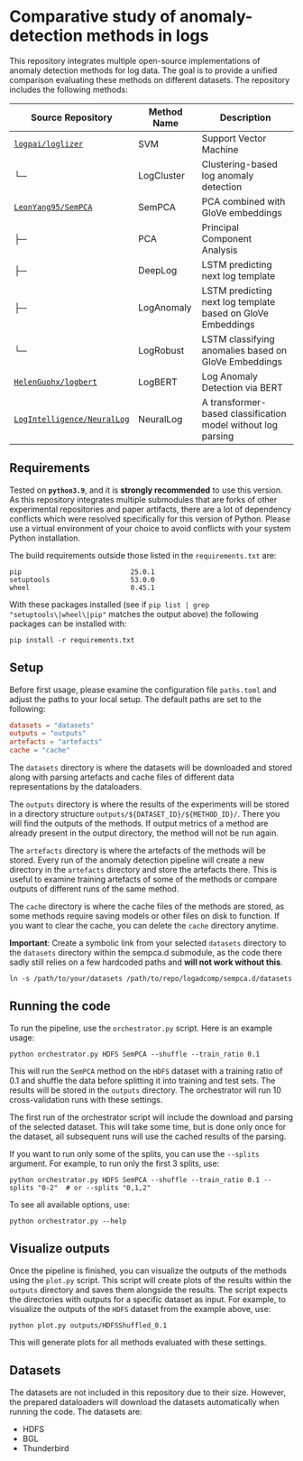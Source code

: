 # Comparative study of anomaly-detection methods in logs

This repository integrates multiple open-source implementations of anomaly detection methods for log data. The goal is to provide a unified comparison evaluating these methods on different datasets. The repository includes the following methods:


| Source Repository                                                           | Method Name | Description                                                  |
|-----------------------------------------------------------------------------|-------------|--------------------------------------------------------------|
| [`logpai/loglizer`](https://github.com/logpai/loglizer)                     | SVM         | Support Vector Machine                                       |
| └─                                                                          | LogCluster  | Clustering-based log anomaly detection                       |
| [`LeonYang95/SemPCA`](https://github.com/LeonYang95/SemPCA)                 | SemPCA      | PCA combined with GloVe embeddings                           |
| ├─                                                                          | PCA         | Principal Component Analysis                                 |
| ├─                                                                          | DeepLog     | LSTM predicting next log template                            |
| ├─                                                                          | LogAnomaly  | LSTM predicting next log template based on GloVe Embeddings  |
| └─                                                                          | LogRobust   | LSTM classifying anomalies based on GloVe Embeddings         |
| [`HelenGuohx/logbert`](https://github.com/HelenGuohx/logbert)               | LogBERT     | Log Anomaly Detection via BERT                               |
| [`LogIntelligence/NeuralLog`](https://github.com/LogIntelligence/NeuralLog) | NeuralLog   | A transformer-based classification model without log parsing |

## Requirements

Tested on **`python3.9`**, and it is **strongly recommended** to use this version. As this repository integrates multiple submodules that are forks of other experimental repositories and paper artifacts, there are a lot of dependency conflicts which were resolved specifically for this version of Python. Please use a virtual environment of your choice to avoid conflicts with your system Python installation.

The build requirements outside those listed in the `requirements.txt` are:

```shell
pip                           25.0.1
setuptools                    53.0.0
wheel                         0.45.1
```

With these packages installed (see if `pip list | grep "setuptools\|wheel\|pip"` matches the output above) the following packages can be installed with:

```shell
pip install -r requirements.txt
```

## Setup

Before first usage, please examine the configuration file `paths.toml` and adjust the paths to your local setup. The default paths are set to the following:

```toml
datasets = "datasets"
outputs = "outputs"
artefacts = "artefacts"
cache = "cache"
```

The `datasets` directory is where the datasets will be downloaded and stored along with parsing artefacts and cache files of different data representations by the dataloaders.

The `outputs` directory is where the results of the experiments will be stored in a directory structure `outputs/${DATASET_ID}/${METHOD_ID}/`. There you will find the outputs of the methods. If output metrics of a method are already present in the output directory, the method will not be run again.

The `artefacts` directory is where the artefacts of the methods will be stored. Every run of the anomaly detection pipeline will create a new directory in the `artefacts` directory and store the artefacts there. This is useful to examine training artefacts of some of the methods or compare outputs of different runs of the same method.

The `cache` directory is where the cache files of the methods are stored, as some methods require saving models or other files on disk to function. If you want to clear the cache, you can delete the `cache` directory anytime.

**Important**: Create a symbolic link from your selected `datasets` directory to the `datasets` directory within the sempca.d submodule, as the code there sadly still relies on a few hardcoded paths and **will not work without this**.

```shell
ln -s /path/to/your/datasets /path/to/repo/logadcomp/sempca.d/datasets
```

## Running the code

To run the pipeline, use the `orchestrator.py` script. Here is an example usage:

```shell
python orchestrator.py HDFS SemPCA --shuffle --train_ratio 0.1
```

This will run the `SemPCA` method on the `HDFS` dataset with a training ratio of 0.1 and shuffle the data before splitting it into training and test sets. The results will be stored in the `outputs` directory. The orchestrator will run 10 cross-validation runs with these settings.

The first run of the orchestrator script will include the download and parsing of the selected dataset. This will take some time, but is done only once for the dataset, all subsequent runs will use the cached results of the parsing. 

If you want to run only some of the splits, you can use the `--splits` argument. For example, to run only the first 3 splits, use:

```shell
python orchestrator.py HDFS SemPCA --shuffle --train_ratio 0.1 --splits "0-2"  # or --splits "0,1,2"
```

To see all available options, use:

```shell
python orchestrator.py --help
```

## Visualize outputs

Once the pipeline is finished, you can visualize the outputs of the methods using the `plot.py` script. This script will create plots of the results within the `outputs` directory and saves them alongside the results. The script expects the directories with outputs for a specific dataset as input. For example, to visualize the outputs of the `HDFS` dataset from the example above, use:

```shell
python plot.py outputs/HDFSShuffled_0.1
```

This will generate plots for all methods evaluated with these settings. 

## Datasets

The datasets are not included in this repository due to their size. However, the prepared dataloaders will download the datasets automatically when running the code. The datasets are:

- HDFS
- BGL
- Thunderbird